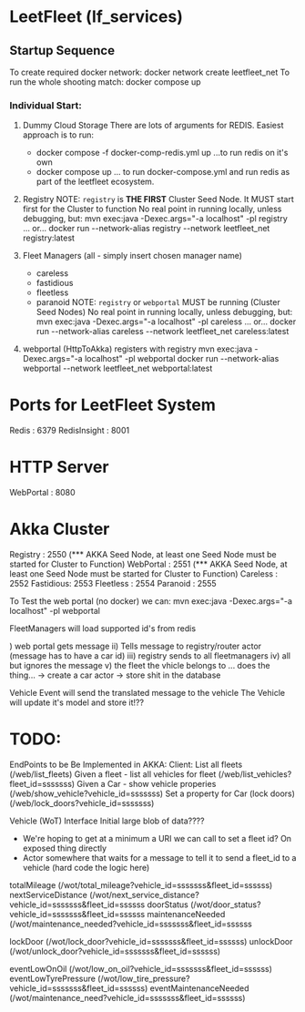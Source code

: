 # LeetFleet (lf_services)

## Startup Sequence
To create required docker network: docker network create leetfleet_net
To run the whole shooting match: docker compose up

### Individual Start:
1) Dummy Cloud Storage
   There are lots of arguments for REDIS. Easiest approach is to run:
    - docker compose -f docker-comp-redis.yml up
    ...to run redis on it's own
    - docker compose up
    ... to run docker-compose.yml and run redis as part of the leetfleet ecosystem.

2) Registry
   NOTE: `registry` is **THE FIRST** Cluster Seed Node. It MUST start first for the Cluster to function
   No real point in running locally, unless debugging, but:
   mvn exec:java -Dexec.args="-a localhost" -pl registry
   ... or...
   docker run --network-alias registry --network leetfleet_net registry:latest

3) Fleet Managers (all - simply insert chosen manager name)
   - careless
   - fastidious
   - fleetless
   - paranoid
   NOTE: `registry` or `webportal` MUST be running (Cluster Seed Nodes)
   No real point in running locally, unless debugging, but:
   mvn exec:java -Dexec.args="-a localhost" -pl careless
   ... or...
   docker run --network-alias careless --network leetfleet_net careless:latest

4) webportal (HttpToAkka) registers with registry
   mvn exec:java -Dexec.args="-a localhost" -pl webportal
   docker run --network-alias webportal --network leetfleet_net webportal:latest


# Ports for LeetFleet System
Redis         : 6379
RedisInsight  : 8001
# HTTP Server
WebPortal     : 8080
# Akka Cluster
Registry  : 2550 (*** AKKA Seed Node, at least one Seed Node must be started for Cluster to Function)
WebPortal : 2551 (*** AKKA Seed Node, at least one Seed Node must be started for Cluster to Function)
Careless  : 2552
Fastidious: 2553
Fleetless : 2554
Paranoid  : 2555


To Test the web portal (no docker) we can:
mvn exec:java -Dexec.args="-a localhost" -pl webportal



FleetManagers will load supported id's from redis




) web portal gets message
ii) Tells message to registry/router actor (message has to have a car id)
iii) registry sends to all fleetmanagers
iv) all but ignores the message
v) the fleet the vhicle belongs to ... does the thing...
   -> create a car actor
   -> store shit in the database




Vehicle Event will send the translated message to the vehicle
The Vehicle will update it's model and store it!??


TODO:
========
EndPoints to be Be Implemented in AKKA:
Client:
List all fleets (/web/list_fleets)
Given a fleet - list all vehicles for fleet (/web/list_vehicles?fleet_id=sssssss)
Given a Car - show vehicle properies (/web/show_vehicle?vehicle_id=sssssss)
Set a property for Car (lock doors) (/web/lock_doors?vehicle_id=sssssss)

Vehicle (WoT) Interface
Initial large blob of data????
- We're hoping to get at a minimum a URI we can call to set a fleet id?  On exposed thing directly
- Actor somewhere that waits for a message to tell it to send a fleet_id to a vehicle (hard code the logic here)

totalMileage (/wot/total_mileage?vehicle_id=sssssss&fleet_id=ssssss)
nextServiceDistance (/wot/next_service_distance?vehicle_id=sssssss&fleet_id=ssssss
doorStatus (/wot/door_status?vehicle_id=sssssss&fleet_id=ssssss
maintenanceNeeded (/wot/maintenance_needed?vehicle_id=sssssss&fleet_id=ssssss

lockDoor (/wot/lock_door?vehicle_id=sssssss&fleet_id=ssssss)
unlockDoor (/wot/unlock_door?vehicle_id=sssssss&fleet_id=ssssss)

eventLowOnOil (/wot/low_on_oil?vehicle_id=sssssss&fleet_id=ssssss)
eventLowTyrePressure (/wot/low_tire_pressure?vehicle_id=sssssss&fleet_id=ssssss)
eventMaintenanceNeeded (/wot/maintenance_need?vehicle_id=sssssss&fleet_id=ssssss)